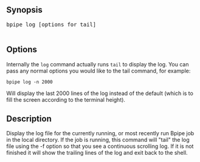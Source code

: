 ## Synopsis ##
<pre>
bpipe log [options for tail]<br>
</pre>


## Options ##

Internally the `log` command actually runs `tail` to display the log.
You can pass any normal options you would like to the tail command, for example:
```
bpipe log -n 2000
```
Will display the last 2000 lines of the log instead of the default (which is to fill the screen according to the terminal height).

## Description ##
Display the log file for the currently running, or most recently run Bpipe job in the local directory.  If the job is running, this command will "tail" the log file using the -f option so that you see a continuous scrolling log.  If it is not finished it will show the trailing lines of the log and exit back to the shell.